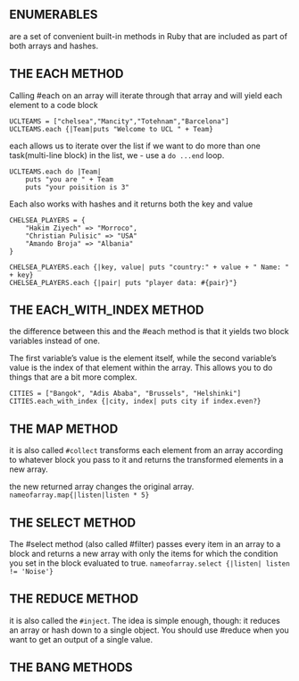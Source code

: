 ## ENUMERABLES
are a set of convenient built-in methods in Ruby that are included as part of both arrays and hashes.


## THE EACH METHOD
Calling #each on an array will iterate through that array and will yield each element to a code block
```
UCLTEAMS = ["chelsea","Mancity","Totehnam","Barcelona"]
UCLTEAMS.each {|Team|puts "Welcome to UCL " + Team}

```
each allows us to iterate over the list
if we want to do more than one task(multi-line block) in the list, we - use a `do ...end` loop.
```
UCLTEAMS.each do |Team|
    puts "you are " + Team
    puts "your poisition is 3"
```

Each also works with hashes and it returns both the key and value
```
CHELSEA_PLAYERS = {
    "Hakim Ziyech" => "Morroco",
    "Christian Pulisic" => "USA"
    "Amando Broja" => "Albania"
}

CHELSEA_PLAYERS.each {|key, value| puts "country:" + value + " Name: " + key}
CHELSEA_PLAYERS.each {|pair| puts "player data: #{pair}"}
```

## THE EACH_WITH_INDEX METHOD
the difference between this and the #each method is that it yields two block variables instead of one.

 The first variable’s value is the element itself, while the second variable’s value is the index of that element within the array. This allows you to do things that are a bit more complex.

```
CITIES = ["Bangok", "Adis Ababa", "Brussels", "Helshinki"]
CITIES.each_with_index {|city, index| puts city if index.even?}
```

## THE MAP METHOD
it is also called `#collect`
transforms each element from an array according to whatever block you pass to it and returns the transformed elements in a new array.

the new returned array changes the original array.
`nameofarray.map{|listen|listen * 5}`

## THE SELECT METHOD
The #select method (also called #filter) passes every item in an array to a block and returns a new array with only the items for which the condition you set in the block evaluated to true.
`nameofarray.select {|listen| listen != 'Noise'}`

## THE REDUCE METHOD
it is also called the `#inject`.
The idea is simple enough, though: it reduces an array or hash down to a single object. You should use #reduce when you want to get an output of a single value.

## THE BANG METHODS
